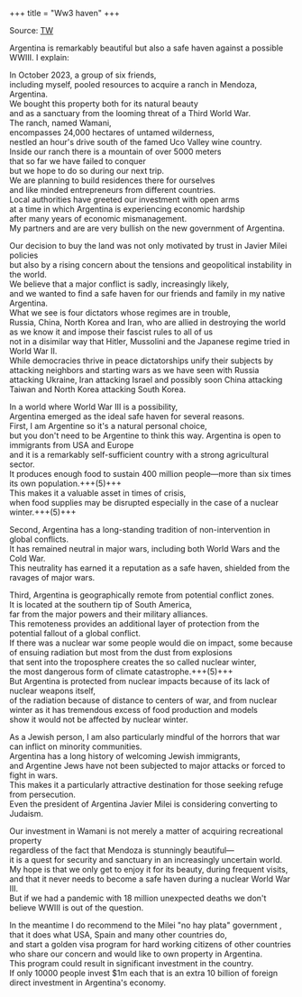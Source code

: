 +++
title = "Ww3 haven"
+++

Source: [TW](https://x.com/martinvars/status/1764673858349437289)

Argentina is remarkably beautiful but also a safe haven against a possible WWIII. I explain:

In October 2023, a group of six friends,  
including myself, pooled resources to acquire a ranch in Mendoza, Argentina.  
We bought this property both for its natural beauty  
and as a sanctuary from the looming threat of a Third World War.  
The ranch, named Wamani,  
encompasses 24,000 hectares of untamed wilderness,  
nestled an hour's drive south of the famed Uco Valley wine country.  
Inside our ranch there is a mountain of over 5000 meters  
that so far we have failed to conquer  
but we hope to do so during our next trip.  
We are planning to build residences there for ourselves  
and like minded entrepreneurs from different countries.  
Local authorities have greeted our investment with open arms  
at a time in which Argentina is experiencing economic hardship  
after many years of economic mismanagement.  
My partners and are are very bullish on the new government of Argentina.

Our decision to buy the land was not only motivated by trust in Javier Milei policies  
but also by a rising concern about the tensions and geopolitical instability in the world.  
We believe that a major conflict is sadly, increasingly likely,  
and we wanted to find a safe haven for our friends and family in my native Argentina.  
What we see is four dictators whose regimes are in trouble,  
Russia, China, North Korea and Iran, who are allied in destroying the world as we know it and impose their fascist rules to all of us  
not in a disimilar way that Hitler, Mussolini and the Japanese regime tried in World War II.  
While democracies thrive in peace dictatorships unify their subjects by attacking neighbors and starting wars as we have seen with Russia attacking Ukraine, Iran attacking Israel and possibly soon China attacking Taiwan and North Korea attacking South Korea.

In a world where World War III is a possibility,  
Argentina emerged as the ideal safe haven for several reasons.  
First, I am Argentine so it's a natural personal choice,  
but you don't need to be Argentine to think this way. Argentina is open to immigrants from USA and Europe  
and it is a remarkably self-sufficient country with a strong agricultural sector.  
It produces enough food to sustain 400 million people—more than six times its own population.+++(5)+++  
This makes it a valuable asset in times of crisis,  
when food supplies may be disrupted especially in the case of a nuclear winter.+++(5)+++

Second, Argentina has a long-standing tradition of non-intervention in global conflicts.  
It has remained neutral in major wars, including both World Wars and the Cold War.  
This neutrality has earned it a reputation as a safe haven, shielded from the ravages of major wars.

Third, Argentina is geographically remote from potential conflict zones.  
It is located at the southern tip of South America,  
far from the major powers and their military alliances.  
This remoteness provides an additional layer of protection from the potential fallout of a global conflict.  
If there was a nuclear war some people would die on impact, 
some because of ensuing radiation but most from the dust from explosions  
that sent into the troposphere creates the so called nuclear winter,  
the most dangerous form of climate catastrophe.+++(5)+++  
But Argentina is protected from nuclear impacts because of its lack of nuclear weapons itself,  
of the radiation because of distance to centers of war, and from nuclear winter as it has tremendous excess of food production and models  
show it would not be affected by nuclear winter.

As a Jewish person, I am also particularly mindful of the horrors that war can inflict on minority communities.  
Argentina has a long history of welcoming Jewish immigrants,  
and Argentine Jews have not been subjected to major attacks or forced to fight in wars.  
This makes it a particularly attractive destination for those seeking refuge from persecution.  
Even the president of Argentina Javier Milei is considering converting to Judaism.

Our investment in Wamani is not merely a matter of acquiring recreational property  
regardless of the fact that Mendoza is stunningly beautiful—  
it is a quest for security and sanctuary in an increasingly uncertain world.  
My hope is that we only get to enjoy it for its beauty, during frequent visits,  
and that it never needs to become a safe haven during a nuclear World War III.  
But if we had a pandemic with 18 million unexpected deaths we don't believe WWIII is out of the question.

In the meantime I do recommend to the Milei "no hay plata" government ,  
that it does what USA, Spain and many other countries do,  
and start a golden visa program for hard working citizens of other countries  
who share our concern and would like to own property in Argentina.  
This program could result in significant investment in the country.  
If only 10000 people invest $1m each that is an extra 10 billion of foreign direct investment in Argentina's economy.